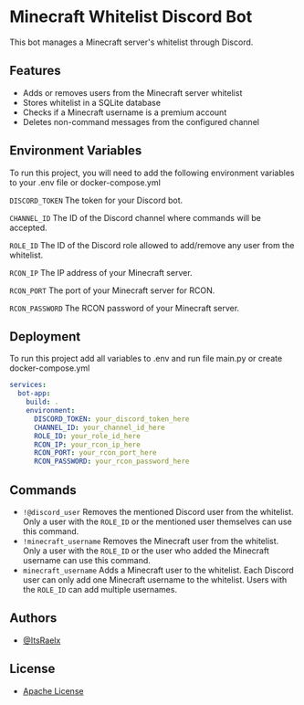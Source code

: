 
# Minecraft Whitelist Discord Bot

This bot manages a Minecraft server's whitelist through Discord.

## Features

- Adds or removes users from the Minecraft server whitelist
- Stores whitelist in a SQLite database
- Checks if a Minecraft username is a premium account
- Deletes non-command messages from the configured channel


## Environment Variables

To run this project, you will need to add the following environment variables to your .env file or docker-compose.yml

`DISCORD_TOKEN` The token for your Discord bot.

`CHANNEL_ID` The ID of the Discord channel where commands will be accepted.

`ROLE_ID` The ID of the Discord role allowed to add/remove any user from the whitelist.

`RCON_IP` The IP address of your Minecraft server.

`RCON_PORT` The port of your Minecraft server for RCON.

`RCON_PASSWORD` The RCON password of your Minecraft server.

## Deployment

To run this project add all variables to .env and run file main.py or create docker-compose.yml

```yml
services:
  bot-app:
    build: .
    environment:
      DISCORD_TOKEN: your_discord_token_here
      CHANNEL_ID: your_channel_id_here
      ROLE_ID: your_role_id_here
      RCON_IP: your_rcon_ip_here
      RCON_PORT: your_rcon_port_here
      RCON_PASSWORD: your_rcon_password_here

```



## Commands

- `!@discord_user` Removes the mentioned Discord user from the whitelist. Only a user with the `ROLE_ID` or the mentioned user themselves can use this command.
- `!minecraft_username` Removes the Minecraft user from the whitelist. Only a user with the `ROLE_ID` or the user who added the Minecraft username can use this command.
- `minecraft_username` Adds a Minecraft user to the whitelist. Each Discord user can only add one Minecraft username to the whitelist. Users with the `ROLE_ID` can add multiple usernames.


## Authors

- [@ItsRaelx](https://github.com/ItsRaelx)


## License

- [ Apache License](http://www.apache.org/licenses/)